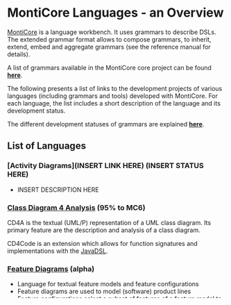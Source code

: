 <!-- (c) https://github.com/MontiCore/monticore -->

# MontiCore Languages - an Overview

[MontiCore](http://www.monticore.de) is a language workbench. It uses 
grammars to describe DSLs. The extended 
grammar format allows to compose grammars, to inherit, extend, embed
and aggregate grammars (see the reference manual for details).

A list of grammars available in the MontiCore core project can be found 
[**here**](monticore-grammar/src/main/grammars/de/monticore/Grammars.md).

The following presents a list of links to the development projects 
of various languages (including grammars and tools) developed with 
MontiCore. For each language, the list includes a short description 
of the language and its development status.

The different development statuses of grammars are explained 
[**here**](00.org/Explanations/StatusOfGrammars.md).

## List of Languages

### [Activity Diagrams](INSERT LINK HERE) (INSERT STATUS HERE)
* INSERT DESCRIPTION HERE

### [Class Diagram 4 Analysis](https://git.rwth-aachen.de/monticore/cd4analysis/cd4analysis) (95% to MC6)
CD4A is the textual (UML/P) representation of a UML class diagram.
Its primary feature are the description and analysis of a class diagram.

CD4Code is an extension which allows for function signatures and implementations with the [JavaDSL](https://git.rwth-aachen.de/monticore/javaDSL).

### [Feature Diagrams](https://git.rwth-aachen.de/monticore/languages/feature-diagram) (alpha)
* Language for textual feature models and feature configurations
* Feature diagrams are used to model (software) product lines
* Feature configurations select a subset of features of a feature model to describe a product of the product line

### [GUI DSL](INSERT LINK HERE) (INSERT STATUS HERE)
* INSERT DESCRIPTION HERE

### [JSON](INSERT LINK HERE) (INSERT STATUS HERE)
* INSERT DESCRIPTION HERE

### [MontiArc](https://git.rwth-aachen.de/monticore/montiarc/core) (5% to MC6)
MontiArc is an architecture and behavior modeling language and framework that 
provides an integrated, platform independent structure and behavior modeling 
language with an extensible code generation framework.

### [OCL/P](https://git.rwth-aachen.de/monticore/languages/OCL) (Not started with MC6 changes)
OCL/P is the textual representation of the UML OCL standard, adapted with Java-like syntax.

A Java generator can be found [**here**](https://git.rwth-aachen.de/monticore/languages/OCL2Java).
A generator for Embedded MontiArc in combination with OCL can be found [**here**](https://git.rwth-aachen.de/monticore/EmbeddedMontiArc/generators/OCL_EMA2Java).

### [Object Diagrams](INSERT LINK HERE) (INSERT STATUS HERE)
* INSERT DESCRIPTION HERE

### [Port Automata](INSERT LINK HERE) (INSERT STATUS HERE)
* INSERT DESCRIPTION HERE

### [Sequence Diagrams](INSERT LINK HERE) (INSERT STATUS HERE)
* INSERT DESCRIPTION HERE

### [SI Units](INSERT LINK HERE) (INSERT STATUS HERE)
* INSERT DESCRIPTION HERE

### [Statecharts](INSERT LINK HERE) (INSERT STATUS HERE)
* INSERT DESCRIPTION HERE

### [SysML/P](INSERT LINK HERE) (INSERT STATUS HERE)
* INSERT DESCRIPTION HERE

### [Tagging](https://git.rwth-aachen.de/monticore/EmbeddedMontiArc/languages/Tagging) (Not started with MC6 changes)
The Tagging language offers the possibility to enrich existing models of any DSLs.

The Tagging models can then be used as configuration, e.g. in a code generator.

Examples can be found [**here**](https://git.rwth-aachen.de/monticore/EmbeddedMontiArc/languages/Tagging-Examples)

### [XML](INSERT LINK HERE) (INSERT STATUS HERE)
* INSERT DESCRIPTION HERE

